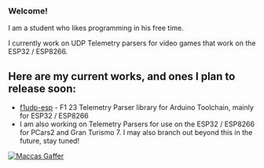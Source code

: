 ### Welcome!

I am a student who likes programming in his free time.

I currently work on UDP Telemetry parsers for video games that work on the ESP32 / ESP8266.
## Here are my current works, and ones I plan to release soon:
* [f1udp-esp](https://github.com/MacManley/f1udp_esp) - F1 23 Telemetry Parser library for Arduino Toolchain, mainly for ESP32 / ESP8266
* I am also working on Telemetry Parsers for use on the ESP32 / ESP8266 for PCars2 and Gran Turismo 7. I may also branch out beyond this in the future, stay tuned!

[![Maccas Gaffer](https://discord.com/api/guilds/688489892853973002/embed.png?style=banner2)](https://discord.gg/fdx9eP7WcR)
